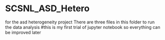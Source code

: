 # SCSNL_ASD_Hetero
for the asd heterogeneity project
There are three files in this folder to run the data analysis #this is my first trial of jupyter notebook so everything can be improved later

